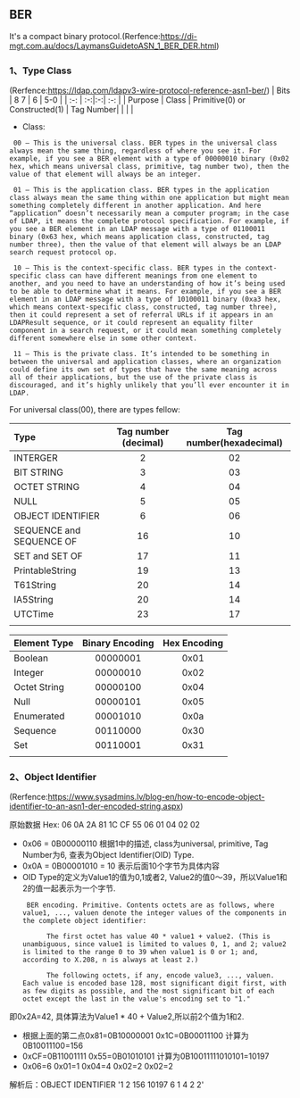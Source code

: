 ## BER

It's a compact binary protocol.(Rerfence:https://di-mgt.com.au/docs/LaymansGuidetoASN_1_BER_DER.html)



### 1、Type Class
(Rerfence:https://ldap.com/ldapv3-wire-protocol-reference-asn1-ber/)
|  Bits | 8 7 | 6 | 5-0 |
| :-:  | :-:|:-:| :-: |
|  Purpose  |    Class | Primitive(0) or Constructed(1) | Tag Number|
| | |
- Class:
```
 00 — This is the universal class. BER types in the universal class always mean the same thing, regardless of where you see it. For example, if you see a BER element with a type of 00000010 binary (0x02 hex, which means universal class, primitive, tag number two), then the value of that element will always be an integer.

 01 — This is the application class. BER types in the application class always mean the same thing within one application but might mean something completely different in another application. And here “application” doesn’t necessarily mean a computer program; in the case of LDAP, it means the complete protocol specification. For example, if you see a BER element in an LDAP message with a type of 01100011 binary (0x63 hex, which means application class, constructed, tag number three), then the value of that element will always be an LDAP search request protocol op.

 10 — This is the context-specific class. BER types in the context-specific class can have different meanings from one element to another, and you need to have an understanding of how it’s being used to be able to determine what it means. For example, if you see a BER element in an LDAP message with a type of 10100011 binary (0xa3 hex, which means context-specific class, constructed, tag number three), then it could represent a set of referral URLs if it appears in an LDAPResult sequence, or it could represent an equality filter component in a search request, or it could mean something completely different somewhere else in some other context.

 11 — This is the private class. It’s intended to be something in between the universal and application classes, where an organization could define its own set of types that have the same meaning across all of their applications, but the use of the private class is discouraged, and it’s highly unlikely that you’ll ever encounter it in LDAP.

```
For universal class(00), there are types fellow:

| Type | Tag number (decimal) | Tag number(hexadecimal) |
|  :-| :-: | :-: |
| INTERGER | 2 | 02|
| BIT STRING |3 |03 |
| OCTET STRING|4|04|
| NULL|5|05|
| OBJECT IDENTIFIER|6|06|
| SEQUENCE and SEQUENCE OF|16|10|
|SET and SET OF|17|11|
|PrintableString|19|13|
|T61String|20|14|
| IA5String|20|14|
|UTCTime|23|17|
|   |   |    |


| Element Type |	Binary Encoding |	Hex Encoding|
|  :-| :-: | :-: |
| Boolean 	| 00000001 |	0x01 |
| Integer  |	00000010 |	0x02 |
| Octet String |	00000100 | 	0x04|
| Null   |	00000101 |	0x05 |
| Enumerated |	00001010 |	0x0a |
| Sequence |	00110000 	|0x30 |
| Set |	00110001 |	0x31 |
|   |   |    |

### 2、Object Identifier

(Rerfence:https://www.sysadmins.lv/blog-en/how-to-encode-object-identifier-to-an-asn1-der-encoded-string.aspx)

原始数据 Hex: 06 0A 2A 81 1C CF 55 06 01 04 02 02

- 0x06 = 0B00000110 根据1中的描述, class为universal, primitive, Tag Number为6, 查表为Object Identifier(OID) Type.
- 0x0A = 0B00001010 = 10 表示后面10个字节为具体内容
- OID Type的定义为Value1的值为0,1或者2, Value2的值0～39，所以Value1和2的值一起表示为一个字节.
  ```
   BER encoding. Primitive. Contents octets are as follows, where value1, ..., valuen denote the integer values of the components in the complete object identifier:

        The first octet has value 40 * value1 + value2. (This is unambiguous, since value1 is limited to values 0, 1, and 2; value2 is limited to the range 0 to 39 when value1 is 0 or 1; and, according to X.208, n is always at least 2.)

        The following octets, if any, encode value3, ..., valuen. Each value is encoded base 128, most significant digit first, with as few digits as possible, and the most significant bit of each octet except the last in the value's encoding set to "1."

  ```
即0x2A=42, 具体算法为Value1 * 40 + Value2,所以前2个值为1和2.
- 根据上面的第二点0x81=0B10000001 0x1C=0B00011100 计算为0B10011100=156
- 0xCF=0B11001111 0x55=0B01010101 计算为0B10011111010101=10197
- 0x06=6 0x01=1 0x04=4 0x02=2 0x02=2

解析后：OBJECT IDENTIFIER '1 2 156 10197 6 1 4 2 2'

